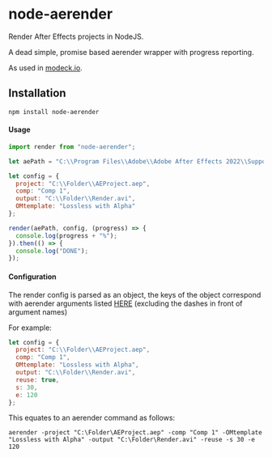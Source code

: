 # node-aerender

Render After Effects projects in NodeJS.

A dead simple, promise based aerender wrapper with progress reporting.

As used in [modeck.io](https://modeck.io/).

## Installation

    npm install node-aerender

#### Usage

```js
import render from "node-aerender";

let aePath = "C:\\Program Files\\Adobe\\Adobe After Effects 2022\\Support Files";

let config = {
  project: "C:\\Folder\\AEProject.aep",
  comp: "Comp 1",
  output: "C:\\Folder\\Render.avi",
  OMtemplate: "Lossless with Alpha"
};

render(aePath, config, (progress) => {
  console.log(progress + "%");
}).then(() => {
  console.log("DONE");
});
```

#### Configuration

The render config is parsed as an object, the keys of the object correspond with aerender arguments listed [HERE](https://helpx.adobe.com/after-effects/using/automated-rendering-network-rendering.html "aerender arguments") (excluding the dashes in front of argument names)

For example:

```js
let config = {
  project: "C:\\Folder\\AEProject.aep",
  comp: "Comp 1",
  OMtemplate: "Lossless with Alpha",
  output: "C:\\Folder\\Render.avi",
  reuse: true,
  s: 30,
  e: 120
};
```

This equates to an aerender command as follows:

    aerender -project "C:\Folder\AEProject.aep" -comp "Comp 1" -OMtemplate "Lossless with Alpha" -output "C:\Folder\Render.avi" -reuse -s 30 -e 120
